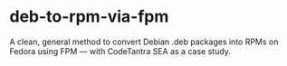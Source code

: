 # deb-to-rpm-via-fpm
A clean, general method to convert Debian .deb packages into RPMs on Fedora using FPM — with CodeTantra SEA as a case study.
